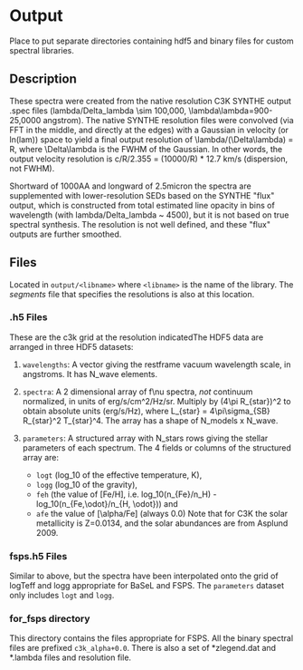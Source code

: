 # Output

Place to put separate directories containing hdf5 and binary files for custom
spectral libraries.

## Description

These spectra were created from the native resolution C3K SYNTHE output .spec
files (lambda/Delta_lambda \sim 100,000, \lambda\lambda=900-25,0000 angstrom).
The native SYNTHE resolution files were convolved (via FFT in the middle, and
directly at the edges) with a Gaussian in velocity (or ln(lam)) space to yield a
final output resolution of \lambda/(\Delta\lambda) = R, where \Delta\lambda is
the FWHM of the Gaussian. In other words, the output velocity resolution is
c/R/2.355 = (10000/R) * 12.7 km/s (dispersion, not FWHM).

Shortward of 1000AA and longward of 2.5micron the spectra are supplemented with
lower-resolution SEDs based on the SYNTHE "flux" output, which is constructed
from total estimated line opacity in bins of wavelength  (with
lambda/Delta_lambda ~ 4500), but it is not based on true spectral synthesis.
The resolution is not well defined, and these "flux" outputs are further
smoothed.

## Files

Located in `output/<libname>` where `<libname>` is the name of the library.  The
_segments_ file that specifies the resolutions is also at this location.

### .h5 Files

These are the c3k grid at the resolution indicatedThe HDF5 data are arranged in three HDF5 datasets:

1. `wavelengths`: A vector giving the restframe vacuum wavelength scale, in angstroms.
   It has N_wave elements.

2. `spectra`: A 2 dimensional array of f\nu spectra, _not_ continuum
   normalized, in units of erg/s/cm^2/Hz/sr. Multiply by (4\pi R_{star})^2 to obtain
   absolute units (erg/s/Hz), where L_{star} = 4\pi\sigma_{SB} R_{star}^2 T_{star}^4. The array
   has a shape of N_models x N_wave.

3. `parameters`: A structured array with N_stars rows giving the stellar
   parameters of each spectrum. The 4 fields or columns of the structured array
   are:
      * `logt` (log_10 of the effective temperature, K),
      * `logg` (log_10 of the gravity),
      * `feh` (the value of [Fe/H], i.e. log_10(n_{Fe}/n_H) - log_10(n_{Fe,\odot}/n_{H, \odot})) and
      * `afe` the value of [\alpha/Fe] (always 0.0)
   Note that for C3K the solar metallicity is Z=0.0134, and the solar abundances
   are from Asplund 2009.

### fsps.h5 Files

Similar to above, but the spectra have been interpolated onto the grid of
logTeff and logg appropriate for BaSeL and FSPS.  The `parameters` dataset only
includes `logt` and `logg`.

### for_fsps directory

This directory contains the files appropriate for FSPS.  All the binary spectral
files are prefixed `c3k_alpha+0.0`.  There is also a set of *zlegend.dat and
*.lambda files and resolution file.